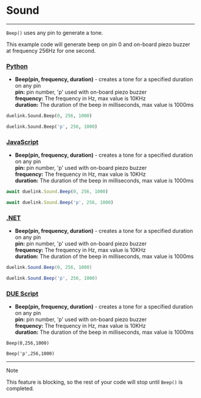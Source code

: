 # Sound

---

`Beep()` uses any pin to generate a tone.  

This example code will generate beep on pin 0 and on-board piezo buzzer at frequency 256Hz for one second.

### [Python](#tab/py)
- **Beep(pin, frequency, duration)** - creates a tone for a specified duration on any pin <br>
**pin:** pin number, 'p' used with on-board piezo buzzer <br>
**frequency:** The frequency in Hz, max value is 10KHz <br>
**duration:** The duration of the beep in milliseconds, max value is 1000ms <br>

```py
duelink.Sound.Beep(0, 256, 1000)

duelink.Sound.Beep('p', 256, 1000)
```

### [JavaScript](#tab/js)
- **Beep(pin, frequency, duration)** - creates a tone for a specified duration on any pin <br>
**pin:** pin number, 'p' used with on-board piezo buzzer <br>
**frequency:** The frequency in Hz, max value is 10KHz <br>
**duration:** The duration of the beep in milliseconds, max value is 1000ms <br>

```js
await duelink.Sound.Beep(0, 256, 1000)

await duelink.Sound.Beep('p', 256, 1000)
```

### [.NET](#tab/net)
- **Beep(pin, frequency, duration)** - creates a tone for a specified duration on any pin <br>
**pin:** pin number, 'p' used with on-board piezo buzzer <br>
**frequency:** The frequency in Hz, max value is 10KHz <br>
**duration:** The duration of the beep in milliseconds, max value is 1000ms <br>
```cs
duelink.Sound.Beep(0, 256, 1000)

duelink.Sound.Beep('p', 256, 1000)
```

### [DUE Script](#tab/due)
- **Beep(pin, frequency, duration)** - creates a tone for a specified duration on any pin <br>
**pin:** pin number, 'p' used with on-board piezo buzzer <br>
**frequency:** The frequency in Hz, max value is 10KHz <br>
**duration:** The duration of the beep in milliseconds, max value is 1000ms <br>

```
Beep(0,256,1000)

Beep('p',256,1000)
```
---
> [!NOTE] 
> This feature is blocking, so the rest of your code will stop until `Beep()` is completed. 
